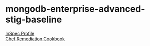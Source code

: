 # mongodb-enterprise-advanced-stig-baseline

[InSpec Profile](https://github.com/mitre/mongodb-enterprise-advanced-3-stig-baseline)			
[Chef Remediation Cookbook](https://github.com/mitre/chef-stig-mongodb-enterprise-advanced-hardening)


<Accordian/>

